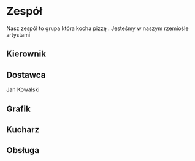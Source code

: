 
# Zespół

Nasz zespół to grupa która kocha pizzę . Jesteśmy w naszym rzemiośle artystami

## Kierownik

## Dostawca
Jan Kowalski
## Grafik

## Kucharz

## Obsługa

